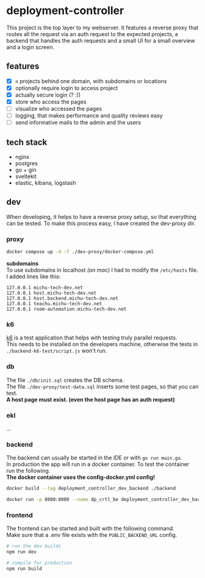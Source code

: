 # deployment-controller
This project is the top layer to my webserver. It features a reverse proxy that routes all the request via an auth request to the expected projects, a backend that handles the auth requests and a small UI for a small overview and a login screen.

## features
- [x] `n` projects behind one domain, with subdomains or locations
- [x] optionally require login to access project
- [x] actually secure login (? :))
- [x] store who access the pages
- [ ] visualize who accessed the pages
- [ ] logging, that makes performance and quality reviews easy
- [ ] send informative mails to the admin and the users

## tech stack
- nginx
- postgres
- go + gin
- sveltekit
- elastic, kibana, logstash

## dev
When developing, it helps to have a reverse proxy setup, so that everything can be tested. To make this process easy, I have created the dev-proxy dir.

### proxy
```bash
docker compose up -d -f ./dev-proxy/docker-compose.yml
```
**subdomains**  
To use subdomains in localhost *(on mac)* I had to modify the `/etc/hosts` file. I added lines like this:
```
127.0.0.1 michu-tech-dev.net
127.0.0.1 host.michu-tech-dev.net
127.0.0.1 host.backend.michu-tech-dev.net
127.0.0.1 teachu.michu-tech-dev.net
127.0.0.1 room-automation.michu-tech-dev.net
```

### k6
[k6](https://k6.io/) is a test application that helps with testing truly parallel requests.  
This needs to be installed on the developers machine, otherwise the tests in `./backend-k6-test/script.js` won't run.

### db
The file `./db/init.sql` creates the DB schema.  
The file `./dev-proxy/test-data.sql` inserts some test pages, so that you can test.  
**A host page must exist. (even the host page has an auth request)**

### ekl
...

### backend
The backend can usually be started in the IDE or with `go run main.go`.  
In production the app will run in a docker container. To test the container run the following.  
**The docker container uses the config-docker.yml config!**
```bash
docker build --tag deployment_controller_dev_backend ./backend
```
```bash
docker run -p 8080:8080 --name dp_crtl_be deployment_controller_dev_backend
```

### frontend
The frontend can be started and built with the following command.  
Make sure that a .env file exists with the `PUBLIC_BACKEND_URL` config. 
```bash
# run the dev builds
npm run dev

# compile for production
npm run build
```